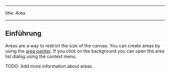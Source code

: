 - - -
title: Area
- - -

## Einführung

Areas are a way to restrict the size of the canvas. You can create areas by using the [area painter](painters/area.md). If you click on the background you can open the area list dialog using the context menu.

TODO: Add more information about areas.
